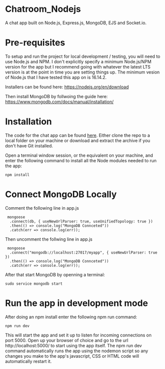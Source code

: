 # Chatroom_Nodejs

A chat app built on Node.js, Express.js, MongoDB, EJS and Socket.io.

# Pre-requisites

To setup and run the project for local development / testing, you will need to use Node.js and NPM. I don't explicitly specify a minimum Node.js/NPM version for the app but I recommend going with whatever the latest LTS version is at the point in time you are setting things up. The minimum vesion of Node.js that I have tested this app on is 16.14.2.

Installers can be found here: https://nodejs.org/en/download

Then install MongoDB by follwoing the guide here: https://www.mongodb.com/docs/manual/installation/

# Installation

The code for the chat app can be found [here](https://framagit.org/a-team/it-projects/-/tree/master/classroom/chatroom_nodejs). Either clone the repo to a local folder on your machine or download and extract the archive if you don't have Git installed.

Open a terminal window session, or the equivalent on your machine, and enter the following command to install all the Node modules needed to run the app:

`npm install`

# Connect MongoDB Locally

Comment the following line in app.js

```
 mongoose
  .connect(db, { useNewUrlParser: true, useUnifiedTopology: true })
  .then(() => console.log("MongoDB Connceted"))
  .catch(err => console.log(err)); 
```
 Then uncomment the follwing line in app.js

```
 mongoose
  .connect("mongodb://localhost:27017/myapp", { useNewUrlParser: true })
  .then(() => console.log("MongoDB Connceted"))
  .catch(err => console.log(err));
```

After that start MongoDB by openning a terminal:

```
sudo service mongodb start
```

# Run the app in development mode

After doing an npm install enter the following npm run command:

```
npm run dev
```

This will start the app and set it up to listen for incoming connections on port 5000. Open up your browser of choice and go to the url http://localhost:5000/ to start using the app itself. The npm run dev command automatically runs the app using the nodemon script so any changes you make to the app's javascript, CSS or HTML code will automatically restart it.
